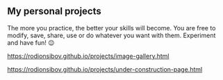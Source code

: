 ## My personal projects 

The more you practice, the better your skills will become. You are free to modify, save, share, use or do whatever you want with them. Experiment and have fun! 😉

https://rodionsibov.github.io/projects/image-gallery.html

https://rodionsibov.github.io/projects/under-construction-page.html
